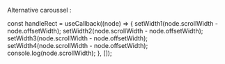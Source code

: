Alternative caroussel :

const handleRect = useCallback((node) => {
setWidth1(node.scrollWidth - node.offsetWidth);
setWidth2(node.scrollWidth - node.offsetWidth);
setWidth3(node.scrollWidth - node.offsetWidth);
setWidth4(node.scrollWidth - node.offsetWidth);
console.log(node.scrollWidth);
}, []);
